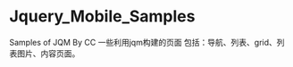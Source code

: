 Jquery_Mobile_Samples
=====================

Samples of JQM By CC
一些利用jqm构建的页面
包括：导航、列表、grid、列表图片、内容页面。
